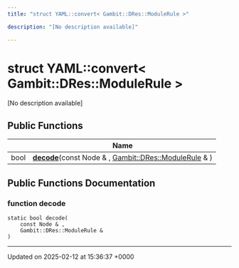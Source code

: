 ```yaml
---
title: "struct YAML::convert< Gambit::DRes::ModuleRule >"

description: "[No description available]"

---
```


# struct YAML::convert< Gambit::DRes::ModuleRule >



[No description available]

## Public Functions

|                | Name           |
| -------------- | -------------- |
| bool | **[decode](/documentation/code/classes/structyaml_1_1convert_3_01gambit_1_1dres_1_1modulerule_01_4/#function-decode)**(const Node & , [Gambit::DRes::ModuleRule](/documentation/code/classes/structgambit_1_1dres_1_1modulerule/) & ) |

## Public Functions Documentation

### function decode

```
static bool decode(
    const Node & ,
    Gambit::DRes::ModuleRule & 
)
```


-------------------------------

Updated on 2025-02-12 at 15:36:37 +0000